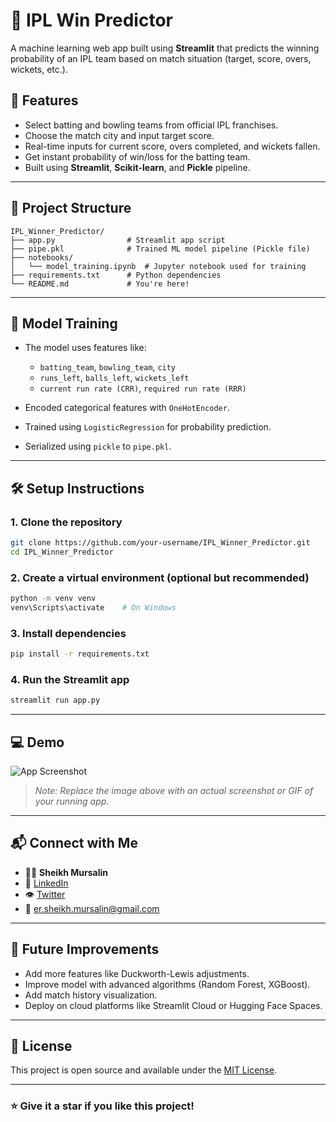 # 🏏 IPL Win Predictor

A machine learning web app built using **Streamlit** that predicts the winning probability of an IPL team based on match situation (target, score, overs, wickets, etc.).

## 🚀 Features

* Select batting and bowling teams from official IPL franchises.
* Choose the match city and input target score.
* Real-time inputs for current score, overs completed, and wickets fallen.
* Get instant probability of win/loss for the batting team.
* Built using **Streamlit**, **Scikit-learn**, and **Pickle** pipeline.

---

## 📁 Project Structure

```
IPL_Winner_Predictor/
├── app.py                # Streamlit app script
├── pipe.pkl              # Trained ML model pipeline (Pickle file)
├── notebooks/
│   └── model_training.ipynb  # Jupyter notebook used for training
├── requirements.txt      # Python dependencies
└── README.md             # You're here!
```

---

## 🧠 Model Training

* The model uses features like:

  * `batting_team`, `bowling_team`, `city`
  * `runs_left`, `balls_left`, `wickets_left`
  * `current run rate (CRR)`, `required run rate (RRR)`
* Encoded categorical features with `OneHotEncoder`.
* Trained using `LogisticRegression` for probability prediction.
* Serialized using `pickle` to `pipe.pkl`.

---

## 🛠️ Setup Instructions

### 1. Clone the repository

```bash
git clone https://github.com/your-username/IPL_Winner_Predictor.git
cd IPL_Winner_Predictor
```

### 2. Create a virtual environment (optional but recommended)

```bash
python -m venv venv
venv\Scripts\activate    # On Windows
```

### 3. Install dependencies

```bash
pip install -r requirements.txt
```

### 4. Run the Streamlit app

```bash
streamlit run app.py
```

---

## 💻 Demo

![App Screenshot](https://user-images.githubusercontent.com/your-github-id/screenshot.png)

> *Note: Replace the image above with an actual screenshot or GIF of your running app.*

---

## 📬 Connect with Me

* 🧑‍💻 **Sheikh Mursalin**
* 🔗 [LinkedIn](https://www.linkedin.com/in/sheikh-mursalin-bb4bb9227/)
* 👁️ [Twitter](https://x.com/Sheikh_Mursu)
* 📧 [er.sheikh.mursalin@gmail.com](mailto:er.sheikh.mursalin@gmail.com)

---

## 📌 Future Improvements

* Add more features like Duckworth-Lewis adjustments.
* Improve model with advanced algorithms (Random Forest, XGBoost).
* Add match history visualization.
* Deploy on cloud platforms like Streamlit Cloud or Hugging Face Spaces.

---

## 📝 License

This project is open source and available under the [MIT License](LICENSE).

---

### ⭐️ Give it a star if you like this project!
